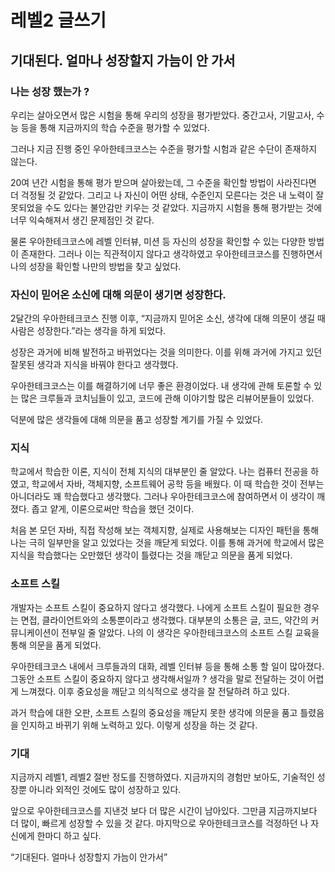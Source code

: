 # 레벨2 글쓰기

## 기대된다. 얼마나 성장할지 가늠이 안 가서

### 나는 성장 했는가 ?

우리는 살아오면서 많은 시험을 통해 우리의 성장을 평가받았다. 중간고사, 기말고사, 수능 등을 통해 지금까지의 학습 수준을 평가할 수 있었다.

그러나 지금 진행 중인 우아한테크코스는 수준을 평가할 시험과 같은 수단이 존재하지 않는다.

20여 년간 시험을 통해 평가 받으며 살아왔는데, 그 수준을 확인할 방법이 사라진다면 더 걱정될 것 같았다. 그리고 나 자신이 어떤 상태, 수준인지 모른다는 것은 내 노력이 잘못되었을 수도 있다는 불안감만 키우는 것 같았다. 지금까지 시험을 통해 평가받는 것에 너무 익숙해져서 생긴 문제점인 것 같다.

물론 우아한테크코스에 레벨 인터뷰, 미션 등 자신의 성장을 확인할 수 있는 다양한 방법이 존재한다. 그러나 이는 직관적이지 않다고 생각하였고 우아한테크코스를 진행하면서 나의 성장을 확인할 나만의 방법을 찾고 싶었다.

### 자신이 믿어온 소신에 대해 의문이 생기면 성장한다.

2달간의 우아한테크코스 진행 이후, “지금까지 믿어온 소신, 생각에 대해 의문이 생길 때 사람은 성장한다.”라는 생각을 하게 되었다.

성장은 과거에 비해 발전하고 바뀌었다는 것을 의미한다. 이를 위해 과거에 가지고 있던 잘못된 생각과 지식을 바꿔야 한다고 생각했다.

우아한테크코스는 이를 해결하기에 너무 좋은 환경이었다. 내 생각에 관해 토론할 수 있는 많은 크루들과 코치님들이 있고, 코드에 관해 이야기할 많은 리뷰어분들이 있었다.

덕분에 많은 생각들에 대해 의문을 품고 성장할 계기를 가질 수 있었다.

### 지식

학교에서 학습한 이론, 지식이 전체 지식의 대부분인 줄 알았다. 나는 컴퓨터 전공을 하였고, 학교에서 자바, 객체지향, 소프트웨어 공학 등을 배웠다. 이 때 학습한 것이 전부는 아니더라도 꽤 학습했다고 생각했다. 그러나 우아한테크코스에 참여하면서 이 생각이 깨졌다. 좁고 얕게, 이론으로써만 학습을 했던 것이다.

처음 본 모던 자바, 직접 작성해 보는 객체지향, 실제로 사용해보는 디자인 패턴을 통해 나는 극히 일부만을 알고 있었다는 것을 깨닫게 되었다. 이를 통해 과거에 학교에서 많은 지식을 학습했다는 오만했던 생각이 틀렸다는 것을 깨닫고 의문을 품게 되었다.

### 소프트 스킬

개발자는 소프트 스킬이 중요하지 않다고 생각했다. 나에게 소프트 스킬이 필요한 경우는 면접, 클라이언트와의 소통뿐이라고 생각했다. 대부분의 소통은 글, 코드, 약간의 커뮤니케이션이 전부일 줄 알았다. 나의 이 생각은 우아한테크코스의 소프트 스킬 교육을 통해 의문을 품게 되었다.

우아한테크코스 내에서 크루들과의 대화, 레벨 인터뷰 등을 통해 소통 할 일이 많아졌다. 그동안 소프트 스킬이 중요하지 않다고 생각해서일까 ? 생각을 말로 전달하는 것이 어렵게 느껴졌다. 이후 중요성을 깨닫고 의식적으로 생각을 잘 전달하려 하고 있다.

과거 학습에 대한 오판, 소프트 스킬의 중요성을 깨닫지 못한 생각에 의문을 품고 틀렸음을 인지하고 바뀌기 위해 노력하고 있다. 이렇게 성장을 하는 것 같다.

### 기대

지금까지 레벨1, 레벨2 절반 정도를 진행하였다. 지금까지의 경험만 보아도, 기술적인 성장뿐 아니라 외적인 것에도 많이 성장하고 있다.

앞으로 우아한테크코스를 지낸것 보다 더 많은 시간이 남아있다. 그만큼 지금까지보다 더 많이, 빠르게 성장할 수 있을 것 같다. 마지막으로 우아한테크코스를 걱정하던 나 자신에게 한마디 하고 싶다.

“기대된다. 얼마나 성장할지 가늠이 안가서”
